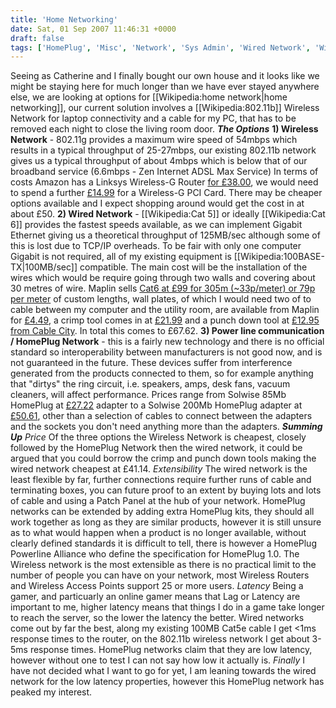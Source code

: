 ```yaml
---
title: 'Home Networking'
date: Sat, 01 Sep 2007 11:46:31 +0000
draft: false
tags: ['HomePlug', 'Misc', 'Network', 'Sys Admin', 'Wired Network', 'Wireless Network']
---
```


Seeing as Catherine and I finally bought our own house and it looks like we might be staying here for much longer than we have ever stayed anywhere else, we are looking at options for \[\[Wikipedia:home network|home networking\]\], our current solution involves a \[\[Wikipedia:802.11b\]\] Wireless Network for laptop connectivity and a cable for my PC, that has to be removed each night to close the living room door. _**The Options**_ **1) Wireless Network** - 802.11g provides a maximum wire speed of 54mbps which results in a typical throughput of 25-27mbps, our existing 802.11b network gives us a typical throughput of about 4mbps which is below that of our broadband service (6.6mbps - Zen Internet ADSL Max Service) In terms of costs Amazon has a Linksys Wireless-G Router [for £38.00](http://www.amazon.co.uk/Wireless-G-Broadband-Router-SpeedBooster-802-11g/dp/B0002LHXB6/ref=pd_bbs_6/202-4455070-0355030?ie=UTF8&s=electronics&qid=1188640547&sr=8-6), we would need to spend a further [£14.99](http://www.amazon.co.uk/Linksys-WMP54G-Wireless-G-PCI-Adapter/dp/B00008DOYL/ref=pd_bbs_sr_5/202-4455070-0355030?ie=UTF8&s=electronics&qid=1188640547&sr=8-5) for a Wireless-G PCI Card. There may be cheaper options available and I expect shopping around would get the cost in at about £50. **2) Wired Network** - \[\[Wikipedia:Cat 5\]\] or ideally \[\[Wikipedia:Cat 6\]\] provides the fastest speeds available, as we can implement Gigabit Ethernet giving us a theoretical throughput of 125MB/sec although some of this is lost due to TCP/IP overheads. To be fair with only one computer Gigabit is not required, all of my existing equipment is \[\[Wikipedia:100BASE-TX|100MB/sec\]\] compatible. The main cost will be the installation of the wires which would be require going through two walls and covering about 30 metres of wire. Maplin sells [Cat6 at £99 for 305m (~33p/meter) or 79p per meter](http://www.maplin.co.uk/Search.aspx?criteria=L84AX&DOY=1m9) of custom lengths, wall plates, of which I would need two of to cable between my computer and the utility room, are available from Maplin for [£4.49](http://www.maplin.co.uk/Search.aspx?criteria=UW17T&DOY=1m9), a crimp tool comes in at [£21.99](http://www.maplin.co.uk/Module.aspx?ModuleNo=99612&C=Maplin&U=SearchTop&T=CRIMP&doy=1m9) and a punch down tool at [£12.95 from Cable City](http://www.cablecity.co.uk/product_info.php?products_id=600). In total this comes to £67.62. **3) Power line communication / HomePlug Network** - this is a fairly new technology and there is no official standard so interoperability between manufacturers is not good now, and is not guaranteed in the future. These devices suffer from interference generated from the products connected to them, so for example anything that "dirtys" the ring circuit, i.e. speakers, amps, desk fans, vacuum cleaners, will affect performance. Prices range from Solwise 85Mb HomePlug at [£27.22](http://www.amazon.co.uk/Solwise-85Mb-Homeplug-Ethernet-Adapter/dp/B000I7J85I/ref=pd_bbs_1/202-4455070-0355030?ie=UTF8&s=electronics&qid=1188644973&sr=8-1) adapter to a Solwise 200Mb HomePlug adapter at [£50.61](http://www.amazon.co.uk/Solwise-NET-PL-200AV/dp/B000KY3B5C/ref=pd_bbs_13/202-4455070-0355030?ie=UTF8&s=electronics&qid=1188644973&sr=8-13), other than a selection of cables to connect between the adapters and the sockets you don't need anything more than the adapters. _**Summing Up**_ _Price_ Of the three options the Wireless Network is cheapest, closely followed by the HomePlug Network then the wired network, it could be argued that you could borrow the crimp and punch down tools making the wired network cheapest at £41.14. _Extensibility_ The wired network is the least flexible by far, further connections require further runs of cable and terminating boxes, you can future proof to an extent by buying lots and lots of cable and using a Patch Panel at the hub of your network. HomePlug networks can be extended by adding extra HomePlug kits, they should all work together as long as they are similar products, however it is still unsure as to what would happen when a product is no longer available, without clearly defined standards it is difficult to tell, there is however a HomePlug Powerline Alliance who define the specification for HomePlug 1.0. The Wireless network is the most extensible as there is no practical limit to the number of people you can have on your network, most Wireless Routers and Wireless Access Points support 25 or more users. _Latency_ Being a gamer, and particuarly an online gamer means that Lag or Latency are important to me, higher latency means that things I do in a game take longer to reach the server, so the lower the latency the better. Wired networks come out by far the best, along my existing 100MB Cat5e cable I get <1ms response times to the router, on the 802.11b wireless network I get about 3-5ms response times. HomePlug networks claim that they are low latency, however without one to test I can not say how low it actually is. _Finally_ I have not decided what I want to go for yet, I am leaning towards the wired network for the low latency properties, however this HomePlug network has peaked my interest.